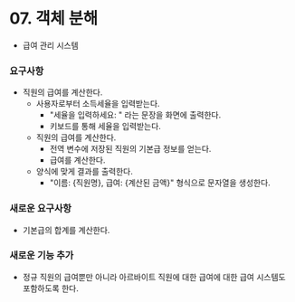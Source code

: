 # 07. 객체 분해

- 급여 관리 시스템

### 요구사항
- 직원의 급여를 계산한다.
  - 사용자로부터 소득세율을 입력받는다.
    - "세율을 입력하세요: " 라는 문장을 화면에 출력한다.
    - 키보드를 통해 세율을 입력받는다.
  - 직원의 급여를 계산한다.
    - 전역 변수에 저장된 직원의 기본급 정보를 얻는다.
    - 급여를 계산한다.
  - 양식에 맞게 결과를 출력한다.
    - "이름: {직원명}, 급여: {계산된 금액}" 형식으로 문자열을 생성한다.

### 새로운 요구사항
- 기본급의 합계를 계산한다.

### 새로운 기능 추가
- 정규 직원의 급여뿐만 아니라 아르바이트 직원에 대한 급여에 대한 급여 시스템도 포함하도록 한다.
